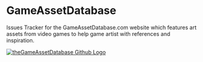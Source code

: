 # GameAssetDatabase
Issues Tracker for the GameAssetDatabase.com website which features art assets from video games to help game artist with references and inspiration.

[![theGameAssetDatabase Github Logo](https://user-images.githubusercontent.com/43016545/155421300-60b98387-2edb-4424-b0a3-7408ce931466.png)](https://gameassetdatabase.com)
